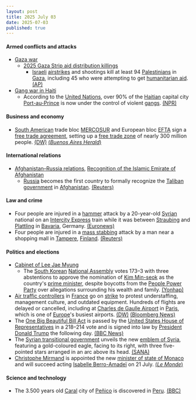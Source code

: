 ```yaml
---
layout: post
title: 2025 July 03
date: 2025-07-03
published: true
---
```



#### Armed conflicts and attacks

* [Gaza war](https://en.wikipedia.org/wiki/Gaza_war "Gaza war")
  * [2025 Gaza Strip aid distribution killings](https://en.wikipedia.org/wiki/2025_Gaza_Strip_aid_distribution_killings "2025 Gaza Strip aid distribution killings")
    * [Israeli](https://en.wikipedia.org/wiki/Israel_Defense_Forces "Israel Defense Forces") [airstrikes](https://en.wikipedia.org/wiki/Airstrikes "Airstrikes") and shootings kill at least 94 [Palestinians](https://en.wikipedia.org/wiki/Palestinians "Palestinians") in [Gaza](https://en.wikipedia.org/wiki/Gaza_Strip "Gaza Strip"), including 45 who were attempting to get [humanitarian aid](https://en.wikipedia.org/wiki/Humanitarian_aid "Humanitarian aid"). [(AP)](https://apnews.com/article/israel-palestinians-hamas-war-news-07-03-2025-7bed9df1b8a5278631ae844c18ace2b2)
* [Gang war in Haiti](https://en.wikipedia.org/wiki/Gang_war_in_Haiti "Gang war in Haiti")
  * According to the [United Nations](https://en.wikipedia.org/wiki/United_Nations "United Nations"), over 90% of the [Haitian](https://en.wikipedia.org/wiki/Haiti "Haiti") capital city [Port-au-Prince](https://en.wikipedia.org/wiki/Port-au-Prince "Port-au-Prince") is now under the control of violent [gangs](https://en.wikipedia.org/wiki/Gang "Gang"). [(NPR)](https://www.npr.org/2025/07/03/nx-s1-5455540/haiti-gangs-capital-port-au-prince-violence)

#### Business and economy

* [South American](https://en.wikipedia.org/wiki/South_America "South America") trade bloc [MERCOSUR](https://en.wikipedia.org/wiki/MERCOSUR "MERCOSUR") and European bloc [EFTA](https://en.wikipedia.org/wiki/EFTA "EFTA") sign a [free trade agreement](https://en.wikipedia.org/wiki/Free_trade_agreement "Free trade agreement"), setting up a [free trade zone](https://en.wikipedia.org/wiki/Free_trade_zone "Free trade zone") of nearly 300 million people. [(DW)](https://www.dw.com/en/south-americas-mercosur-europes-efta-bloc-seal-trade-deal/a-73134998) [(*Buenos Aires Herald*)](https://buenosairesherald.com/world/international-relations/mercosur-efta-announce-fta-negotiations-successfully-completed)

#### International relations

* [Afghanistan–Russia relations](https://en.wikipedia.org/wiki/Afghanistan%E2%80%93Russia_relations "Afghanistan–Russia relations"), [Recognition of the Islamic Emirate of Afghanistan](https://en.wikipedia.org/wiki/Recognition_of_the_Islamic_Emirate_of_Afghanistan "Recognition of the Islamic Emirate of Afghanistan")
  * [Russia](https://en.wikipedia.org/wiki/Russia "Russia") becomes the first country to formally recognize the [Taliban government](https://en.wikipedia.org/wiki/Government_of_Afghanistan "Government of Afghanistan") in [Afghanistan](https://en.wikipedia.org/wiki/Afghanistan "Afghanistan"). [(Reuters)](https://www.reuters.com/world/asia-pacific/russia-becomes-first-country-recognise-taliban-government-afghanistan-2025-07-03/)

#### Law and crime

* Four people are injured in a [hammer](https://en.wikipedia.org/wiki/Hammer "Hammer") attack by a 20-year-old [Syrian](https://en.wikipedia.org/wiki/Syria "Syria") national on an [Intercity Express](https://en.wikipedia.org/wiki/Intercity_Express "Intercity Express") train while it was between [Straubing](https://en.wikipedia.org/wiki/Straubing "Straubing") and [Plattling](https://en.wikipedia.org/wiki/Plattling "Plattling") in [Bavaria](https://en.wikipedia.org/wiki/Bavaria "Bavaria"), Germany. [(Euronews)](https://www.euronews.com/my-europe/2025/07/03/syrian-man-injures-four-passengers-with-hammer-on-ice-train-in-southern-germany-police-say)
* Four people are injured in a [mass stabbing](https://en.wikipedia.org/wiki/Mass_stabbing "Mass stabbing") attack by a man near a shopping mall in [Tampere](https://en.wikipedia.org/wiki/Tampere "Tampere"), [Finland](https://en.wikipedia.org/wiki/Finland "Finland"). [(Reuters)](https://www.reuters.com/world/europe/finnish-police-say-several-people-stabbed-shopping-centre-tampere-2025-07-03/)

#### Politics and elections

* [Cabinet of Lee Jae Myung](https://en.wikipedia.org/wiki/Cabinet_of_Lee_Jae_Myung "Cabinet of Lee Jae Myung")
  * The [South Korean](https://en.wikipedia.org/wiki/South_Korea "South Korea") [National Assembly](https://en.wikipedia.org/wiki/National_Assembly_%28South_Korea%29 "National Assembly (South Korea)") votes 173–3 with three abstentions to approve the nomination of [Kim Min-seok](https://en.wikipedia.org/wiki/Kim_Min-seok_%28politician%29 "Kim Min-seok (politician)") as the country's [prime minister](https://en.wikipedia.org/wiki/Prime_Minister_of_South_Korea "Prime Minister of South Korea"), despite boycotts from the [People Power Party](https://en.wikipedia.org/wiki/People_Power_Party "People Power Party") over allegations surrounding his wealth and family. [(Yonhap)](https://en.yna.co.kr/view/AEN20250703000951315)
* [Air traffic controllers](https://en.wikipedia.org/wiki/Air_traffic_controller "Air traffic controller") in [France](https://en.wikipedia.org/wiki/France "France") go on [strike](https://en.wikipedia.org/wiki/Strike_action "Strike action") to protest understaffing, management culture, and outdated equipment. Hundreds of flights are delayed or cancelled, including at [Charles de Gaulle Airport](https://en.wikipedia.org/wiki/Charles_de_Gaulle_Airport "Charles de Gaulle Airport") in [Paris](https://en.wikipedia.org/wiki/Paris "Paris"), which is one of [Europe](https://en.wikipedia.org/wiki/Europe "Europe")'s busiest airports. [(DW)](https://www.dw.com/en/french-air-traffic-controller-strike-strands-thousands/a-73140444) [(Bloomberg News)](https://www.bloomberg.com/news/articles/2025-07-03/airlines-forced-to-cancel-flights-over-french-air-traffic-strike)
* The [One Big Beautiful Bill Act](https://en.wikipedia.org/wiki/One_Big_Beautiful_Bill_Act "One Big Beautiful Bill Act") is passed by the [United States House of Representatives](https://en.wikipedia.org/wiki/United_States_House_of_Representatives "United States House of Representatives") in a 218–214 vote and is signed into law by [President](https://en.wikipedia.org/wiki/President_of_the_United_States "President of the United States") [Donald Trump](https://en.wikipedia.org/wiki/Donald_Trump "Donald Trump") the following day. [(BBC News)](https://www.bbc.com/news/articles/cpvjlj3n1vmo)
* The [Syrian transitional government](https://en.wikipedia.org/wiki/Syrian_transitional_government "Syrian transitional government") unveils the new [emblem of Syria](https://en.wikipedia.org/wiki/Emblem_of_Syria "Emblem of Syria"), featuring a gold-coloured eagle, facing to its right, with three five-pointed stars arranged in an arc above its head. [(SANA)](https://sana.sy/en/?p=362638)
* [Christophe Mirmand](https://en.wikipedia.org/wiki/Christophe_Mirmand "Christophe Mirmand") is appointed the new [minister of state of Monaco](https://en.wikipedia.org/wiki/Minister_of_State_%28Monaco%29 "Minister of State (Monaco)") and will succeed acting [Isabelle Berro-Amadeï](https://en.wikipedia.org/wiki/Isabelle_Berro-Amade%C3%AF "Isabelle Berro-Amadeï") on 21 July. [(*Le Monde*)](https://www.lemonde.fr/international/article/2025/07/03/l-ancien-prefet-christophe-mirmand-nomme-chef-du-gouvernement-de-monaco_6617701_3210.html)

#### Science and technology

* The 3.500 years old [Caral](https://en.wikipedia.org/wiki/Caral "Caral") city of [Peñico](https://en.wikipedia.org/wiki/Pe%C3%B1ico "Peñico") is discovered in [Peru](https://en.wikipedia.org/wiki/Peru "Peru"). [(BBC)](https://www.bbc.com/news/articles/c07dmx38kyeo)
